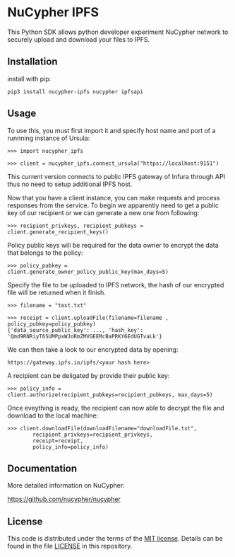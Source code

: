# NuCypher IPFS

This Python SDK allows python developer experiment NuCypher network to securely upload and download your files to IPFS.

## Installation

install with pip:
```
pip3 install nucypher-ipfs nucypher ipfsapi
```

## Usage

To use this, you must first import it and specify host name and port of a runnning instance of Ursula:

```
>>> import nucypher_ipfs

>>> client = nucypher_ipfs.connect_ursula("https://localhost:9151")
```

This current version connects to public IPFS gateway of Infura through API thus no need to setup additional IPFS host.

Now that you have a client instance, you can make requests and process responses from the service. To begin we apparently need to get a public key of our recipient or we can generate a new one from following:

```
>>> recipient_privkeys, recipient_pubkeys = client.generate_recipient_keys()
```

Policy public keys will be required for the data owner to encrypt the data that belongs to the policy:
```
>>> policy_pubkey = client.generate_owner_policy_public_key(max_days=5)
```

Specify the file to be uploaded to IPFS network, the hash of our encrypted file will be returned when it finish. 

```
>>> filename = "test.txt"

>>> receipt = client.uploadFile(filename=filename , policy_pubkey=policy_pubkey)
{'data_source_public_key': ..., 'hash_key': 'Qmd9RNRiyT6SUMPpxWJoRmZMVGEEMcBaPRKY6EdUGTvaLk'}
```

We can then take a look to our encrypted data by opening:

```
https://gateway.ipfs.io/ipfs/<your hash here>
```

A recipient can be deligated by provide their public key:

```
>>> policy_info = client.authorize(recipient_pubkeys=recipient_pubkeys, max_days=5)
```

Once eveything is ready, the recipient can now able to decrypt the file and download to the local machine:

```
>>> client.downloadFile(downloadFilename="downloadFile.txt",
        recipient_privkeys=recipient_privkeys, 
        receipt=receipt, 
        policy_info=policy_info)
```

## Documentation

More detailed information on NuCypher:

https://github.com/nucypher/nucypher


## License

This code is distributed under the terms of the [MIT license](https://opensource.org/licenses/MIT).  Details can be found in the file
[LICENSE](LICENSE) in this repository.

